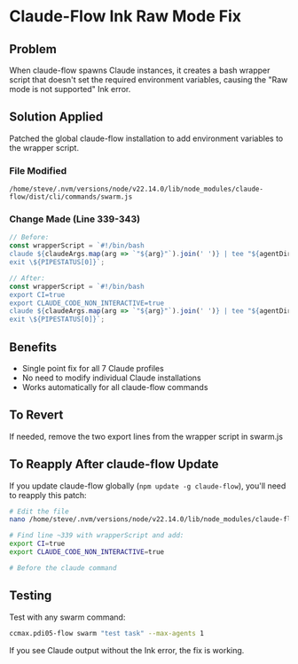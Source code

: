 # Claude-Flow Ink Raw Mode Fix

## Problem
When claude-flow spawns Claude instances, it creates a bash wrapper script that doesn't set the required environment variables, causing the "Raw mode is not supported" Ink error.

## Solution Applied
Patched the global claude-flow installation to add environment variables to the wrapper script.

### File Modified
`/home/steve/.nvm/versions/node/v22.14.0/lib/node_modules/claude-flow/dist/cli/commands/swarm.js`

### Change Made (Line 339-343)
```javascript
// Before:
const wrapperScript = `#!/bin/bash
claude ${claudeArgs.map(arg => `"${arg}"`).join(' ')} | tee "${agentDir}/output.txt"
exit \${PIPESTATUS[0]}`;

// After:
const wrapperScript = `#!/bin/bash
export CI=true
export CLAUDE_CODE_NON_INTERACTIVE=true
claude ${claudeArgs.map(arg => `"${arg}"`).join(' ')} | tee "${agentDir}/output.txt"
exit \${PIPESTATUS[0]}`;
```

## Benefits
- Single point fix for all 7 Claude profiles
- No need to modify individual Claude installations
- Works automatically for all claude-flow commands

## To Revert
If needed, remove the two export lines from the wrapper script in swarm.js

## To Reapply After claude-flow Update
If you update claude-flow globally (`npm update -g claude-flow`), you'll need to reapply this patch:

```bash
# Edit the file
nano /home/steve/.nvm/versions/node/v22.14.0/lib/node_modules/claude-flow/dist/cli/commands/swarm.js

# Find line ~339 with wrapperScript and add:
export CI=true
export CLAUDE_CODE_NON_INTERACTIVE=true

# Before the claude command
```

## Testing
Test with any swarm command:
```bash
ccmax.pdi05-flow swarm "test task" --max-agents 1
```

If you see Claude output without the Ink error, the fix is working.